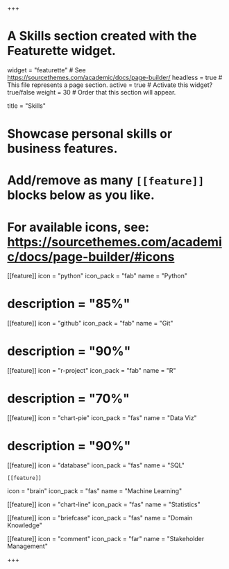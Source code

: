 
+++
# A Skills section created with the Featurette widget.
widget = "featurette"  # See https://sourcethemes.com/academic/docs/page-builder/
headless = true  # This file represents a page section.
active = true  # Activate this widget? true/false
weight = 30  # Order that this section will appear.

title = "Skills"


# Showcase personal skills or business features.
# 
# Add/remove as many `[[feature]]` blocks below as you like.
# 
# For available icons, see: https://sourcethemes.com/academic/docs/page-builder/#icons



  
[[feature]]
  icon = "python"
  icon_pack = "fab"
  name = "Python"
# description = "85%"
  
  [[feature]]
  icon = "github"
  icon_pack = "fab"
  name = "Git"
# description = "90%"
  
  [[feature]]
  icon = "r-project"
  icon_pack = "fab"
  name = "R"
# description = "70%"
  
  
  [[feature]]
  icon = "chart-pie"
  icon_pack = "fas"
  name = "Data Viz"
# description = "90%" 
  
  [[feature]]
  icon = "database"
  icon_pack = "fas"
  name = "SQL"
  
    [[feature]]
  icon = "brain"
  icon_pack = "fas"
  name = "Machine Learning"

  [[feature]]
  icon = "chart-line"
  icon_pack = "fas"
  name = "Statistics"

  
  [[feature]]
  icon = "briefcase"
  icon_pack = "fas"
  name = "Domain Knowledge"

  
  [[feature]]
  icon = "comment"
  icon_pack = "far"
  name = "Stakeholder Management"

+++



